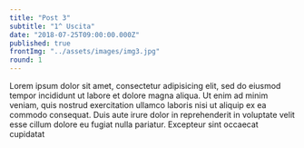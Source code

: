 ```yaml
---
title: "Post 3"
subtitle: "1^ Uscita"
date: "2018-07-25T09:00:00.000Z"
published: true
frontImg: "../assets/images/img3.jpg"
round: 1
---
```


Lorem ipsum dolor sit amet, consectetur adipisicing elit, sed do eiusmod tempor incididunt ut labore et dolore magna aliqua. Ut enim ad minim veniam, quis nostrud exercitation ullamco laboris nisi ut aliquip ex ea commodo consequat. Duis aute irure dolor in reprehenderit in voluptate velit esse cillum dolore eu fugiat nulla pariatur. Excepteur sint occaecat cupidatat
